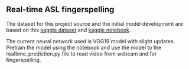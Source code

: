 ## Real-time ASL fingerspelling

The dataset for this project source and the initial model development are based on this [kaggle dataset](https://www.kaggle.com/datasets/mrgeislinger/asl-rgb-depth-fingerspelling-spelling-it-out) and [kaggle notebook](https://www.kaggle.com/code/brussell757/american-sign-language-classification).

The current neural network used is VGG19 model with slight updates. Pretrain the model using the notebook and use the model to the realtime_prediction.py file to read video from webcam and for fingerspelling.
